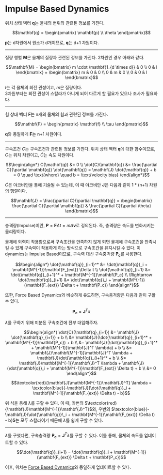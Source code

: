# Impulse Based Dynamics

위치 상태 벡터 $\mathbf{q}$는 물체의 변위와 관련된 정보를 가진다.

```math
\mathbf{q} = \begin{pmatrix} \mathbf{p} \\ \theta \end{pmatrix}
```

$\mathbf{{p}}$는 d차원에서 원소가 d개이므로, $\mathbf{{q}}$는 d+1 차원이다.

---

질량 행렬 $\mathbf{{M}}$은 물체의 질량과 관련된 정보를 가진다. 2차원인 경우 아래와 같다.

```math
\mathbf{M} = \begin{bmatrix} m \cdot \mathbf{1_{d \times d}} & 0 \\ 0 & I \end{bmatrix} = \begin{bmatrix} m & 0 & 0 \\ 0 & m & 0 \\ 0 & 0 & I \end{bmatrix}
```

$I$는 각 물체의 회전 관성이고, $m$은 질량이다.  
3차원부터는 회전 관성이 스칼라가 아니게 되어 다르게 할 필요가 있으나 조사가 필요하다.

---

힘 상태 벡터 $\mathbf{{F}}$는 n개의 물체의 힘과 관련된 정보를 가진다.

```math
\mathbf{F} = \begin{pmatrix} \mathbf{f} \\ \tau \end{pmatrix}
```

$\mathbf{q}$와 동일하게 $\mathbf{F}$는 n+1 차원이다.

---

구속조건 $C$는 구속조건과 관련된 정보를 가진다. 위치 상태 벡터 $\mathbf{q}$에 대한 함수이므로, $C$는 위치 차원이고, $\dot{C}$는 속도 차원이다.

```math
\begin{align*}
C(\mathbf{q}) &= 0 \\
\dot{C}(\mathbf{q}) &= \frac{\partial C}{\partial \mathbf{q}} \dot{\mathbf{q}} = \mathbf{J} \dot{\mathbf{q}} + b = 0 \quad \text{where} \quad b = \text{velocity bias}
\end{align*}
```

$\dot{C}$은 야코비안을 통해 기술될 수 있는데, 이 때 야코비안 $\mathbf{J}$은 다음과 같이 1 * (n+1) 차원의 행렬이다.

```math
\mathbf{J} = \frac{\partial C}{\partial \mathbf{q}} = \begin{bmatrix} \frac{\partial C}{\partial \mathbf{p}} & \frac{\partial C}{\partial \theta} \end{bmatrix}
```

---

충격량(Impulse)이란, $\mathbf{P} = \mathbf{F} \Delta t = m \Delta \mathbf{v}$로 정의된다. 즉, 충격량은 속도를 변화시키는 물리량이다.

물체에 외력이 작용함으로써 구속조건을 만족하지 않게 되면 물체에 구속조건을 만족시킬 수 있게 구속력이 작용하게 하는 방식으로 구속조건을 유지시킬 수 있다. 이 dynamics는 Impulse Based이므로, 구속력 대신 구속충격량 $\mathbf{P_c}$를 사용한다.

```math
\begin{align*}
\dot{\mathbf{q}}_{i+1}^* &= \dot{\mathbf{q}}_i + \mathbf{M^{-1}}\mathbf{F_{ext}} \Delta t \\
\dot{\mathbf{q}}_{i+1} &= \dot{\mathbf{q}}_{i+1}^* + \mathbf{M^{-1}}\mathbf{P_c} \\
\Rightarrow \dot{\mathbf{q}}_{i+1} &= \dot{\mathbf{q}}_i + \mathbf{M^{-1}}(\mathbf{F_{ext}} \Delta t  + \mathbf{P_c})
\end{align*}
```

또한, Force Based Dynamics와 비슷하게 유도하면, 구속충격량은 다음과 같이 구할 수 있다.

```math
\mathbf{P_c} = \mathbf{J}^T \lambda
```

$\lambda$를 구하기 위해 미분된 구속조건에 전부 대입해주자.

```math
\begin{align*}
\dot{C}(\mathbf{q}_{i+1}) &= \mathbf{J} \dot{\mathbf{q}_{i+1}} + b \\
 &= \mathbf{J}(\dot{\mathbf{q}}_{i+1}^* + \mathbf{M^{-1}}\mathbf{P_c}) + b \\ &= \mathbf{J}(\dot{\mathbf{q}}_{i+1}^* + \mathbf{M^{-1}}\mathbf{J}^T \lambda) + b \\ &= \mathbf{J}\mathbf{M^{-1}}\mathbf{J}^T \lambda + \mathbf{J}\dot{\mathbf{q}}_{i+1}^* + b \\ &= \mathbf{J}\mathbf{M^{-1}}\mathbf{J}^T \lambda + \mathbf{J}(\dot{\mathbf{q}}_i + \mathbf{M^{-1}}\mathbf{F_{ext}} \Delta t) + b  \\ &= 0
\end{align*}
```

```math
\textcolor{red}{\mathbf{J}\mathbf{M^{-1}}\mathbf{J}^T} \lambda = \textcolor{blue}{-\mathbf{J}(\dot{\mathbf{q}}_i + \mathbf{M^{-1}}\mathbf{F_{ext}} \Delta t) - b}
```

위 식을 통해 $\lambda$를 구할 수 있다. 이 때, 좌변의 $\textcolor{red}{\mathbf{J}\mathbf{M^{-1}}\mathbf{J}^T}$와, 우변의 $\textcolor{blue}{-\mathbf{J}(\dot{\mathbf{q}}\_i + \mathbf{M^{-1}}\mathbf{F_{ext}} \Delta t) - b}$는 모두 스칼라이기 때문에 $\lambda$를 쉽게 구할 수 있다.

---

$\lambda$를 구했다면, 구속충격량 $\mathbf{P_c} = \mathbf{J}^T \lambda$를 구할 수 있다. 이를 통해, 물체의 속도를 업데이트할 수 있다.

```math
\dot{\mathbf{q}}_{i+1} = \dot{\mathbf{q}}_i + \mathbf{M^{-1}}(\mathbf{F_{ext}} \Delta t + \mathbf{P_c})
```

이후, 위치는 [Force Based Dynamics](force-based-1.md)와 동일하게 업데이트할 수 있다.
